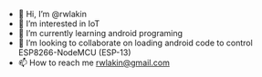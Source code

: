 - 👋 Hi, I’m @rwlakin
- 👀 I’m interested in IoT
- 🌱 I’m currently learning android programing
- 💞️ I’m looking to collaborate on loading android code to control ESP8266-NodeMCU (ESP-13)
- 📫 How to reach me rwlakin@gmail.com

<!---
rwlakin/rwlakin is a ✨ special ✨ repository because its `README.md` (this file) appears on your GitHub profile.
You can click the Preview link to take a look at your changes.
--->
